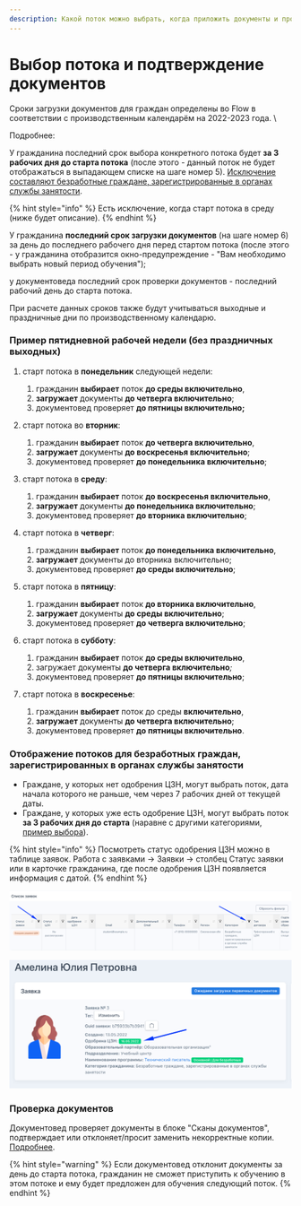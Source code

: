 ```yaml
---
description: Какой поток можно выбрать, когда приложить документы и произвести проверку
---
```


# Выбор потока и подтверждение документов

Сроки загрузки документов для граждан определены во Flow в соответствии с производственным календарём  на 2022-2023 года. \


Подробнее:

У гражданина последний срок выбора конкретного потока будет **за 3 рабочих дня до старта потока** (после этого - данный поток  не будет отображаться в выпадающем списке на шаге номер 5). [Исключение составляют безработные граждане, зарегистрированные в органах службы занятости](vybor-potoka-i-podtverzhdenie-dokumentov.md#undefined).&#x20;

{% hint style="info" %}
Есть исключение, когда старт потока в среду (ниже будет описание).
{% endhint %}

У гражданина **последний срок загрузки документов** (на шаге номер 6) за день до последнего рабочего дня перед стартом потока (после этого - у гражданина отобразится окно-предупреждение - "Вам необходимо выбрать новый период обучения");

у документоведа последний срок проверки документов - последний рабочий день до старта потока.

При расчете данных сроков также будут учитываться выходные и праздничные дни по производственному календарю.

### Пример пятидневной рабочей недели (без праздничных выходных)

1. старт потока в **понедельник** следующей недели:&#x20;
   1. гражданин **выбирает** поток **до среды включительно**,
   2. **загружает** документы **до четверга включительно**;&#x20;
   3.  документовед проверяет **до пятницы включительно;**


2.  старт потока во **вторник**:&#x20;

    1. гражданин **выбирает** поток **до четверга включительно**,&#x20;
    2. **загружает** документы **до воскресенья включительно**;&#x20;
    3. документовед проверяет **до понедельника включительно**;


3.  старт потока в **среду**:

    1. &#x20;гражданин **выбирает** поток **до воскресенья включительно**,&#x20;
    2. **загружает** документы **до понедельника включительно**;
    3. &#x20;документовед проверяет **до вторника включительно**;


4.  старт потока в **четверг**:&#x20;

    1. гражданин **выбирает** поток **до понедельника включительно**,&#x20;
    2. **загружает** документы до вторника включительно;&#x20;
    3. документовед проверяет **до среды включительно**;


5.  старт потока в **пятницу**:&#x20;

    1. гражданин **выбирает** поток **до вторника включительно**,&#x20;
    2. **загружает** документы **до среды включительно**;
    3. &#x20;документовед проверяет **до четверга включительно**;


6.  старт потока в **субботу**:&#x20;

    1. гражданин **выбирает** поток **до среды включительно**,
    2. &#x20;загружает документы **до четверга включительно**_;_&#x20;
    3. документовед проверяет **до пятницы включительно**;


7. старт потока в **воскресенье**:
   1. &#x20;гражданин **выбирает** поток до среды **включительно**,&#x20;
   2. **загружает** документы **до четверга включительно**;&#x20;
   3. документовед проверяет **до пятницы включительно**.

### Отображение потоков для безработных граждан, зарегистрированных в органах службы занятости

* Граждане, у которых нет одобрения ЦЗН, могут выбрать поток,  дата начала которого не раньше, чем через 7 рабочих дней от текущей даты.
* Граждане, у которых уже есть одобрение ЦЗН, могут выбрать поток **за 3 рабочих дня до старта** (наравне с другими категориями, [пример выбора](vybor-potoka-i-podtverzhdenie-dokumentov.md#primer-pyatidnevnoi-rabochei-nedeli-bez-prazdnichnykh-vykhodnykh)).

{% hint style="info" %}
Посмотреть статус одобрения ЦЗН можно в таблице заявок. Работа с заявками -> Заявки -> столбец Статус заявки или в карточке гражданина, где после одобрения ЦЗН появляется информация с датой.&#x20;
{% endhint %}

![](<../.gitbook/assets/image (1) (1) (1).png>)

![](<../.gitbook/assets/image (104).png>)

### Проверка документов

Документовед проверяет  документы в блоке "Сканы документов", подтверждает или отклоняет/просит заменить некорректные копии. [Подробнее](../proverka-dokumentov/).

{% hint style="warning" %}
Если документовед отклонит документы за день до старта потока, гражданин не сможет приступить к обучению в этом потоке и ему будет предложен для обучения следующий поток.
{% endhint %}
